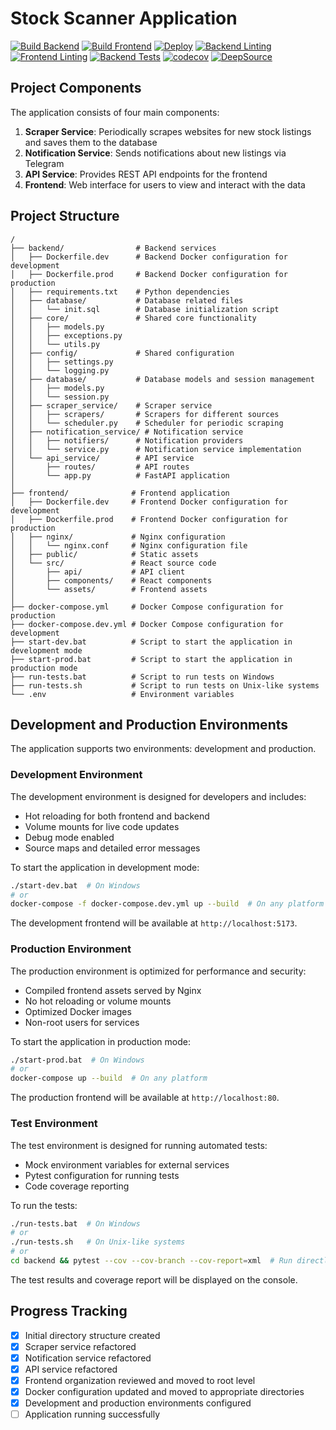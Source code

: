 # Stock Scanner Application

[![Build Backend](https://github.com/DcBexter/newstockscanner/actions/workflows/build-backend.yml/badge.svg)](https://github.com/DcBexter/newstockscanner/actions/workflows/build-backend.yml)
[![Build Frontend](https://github.com/DcBexter/newstockscanner/actions/workflows/build-frontend.yml/badge.svg)](https://github.com/DcBexter/newstockscanner/actions/workflows/build-frontend.yml)
[![Deploy](https://github.com/DcBexter/newstockscanner/actions/workflows/deploy.yml/badge.svg)](https://github.com/DcBexter/newstockscanner/actions/workflows/deploy.yml)
[![Backend Linting](https://github.com/DcBexter/newstockscanner/actions/workflows/linting-backend.yml/badge.svg)](https://github.com/DcBexter/newstockscanner/actions/workflows/linting-backend.yml)
[![Frontend Linting](https://github.com/DcBexter/newstockscanner/actions/workflows/linting-frontend.yml/badge.svg)](https://github.com/DcBexter/newstockscanner/actions/workflows/linting-frontend.yml)
[![Backend Tests](https://github.com/DcBexter/newstockscanner/actions/workflows/test-backend.yml/badge.svg)](https://github.com/DcBexter/newstockscanner/actions/workflows/test-backend.yml)
[![codecov](https://codecov.io/gh/DcBexter/newstockscanner/branch/main/graph/badge.svg)](https://codecov.io/gh/DcBexter/newstockscanner)
[![DeepSource](https://deepsource.io/gh/DcBexter/newstockscanner.svg/?label=active+issues&show_trend=true)](https://deepsource.io/gh/DcBexter/newstockscanner/?ref=repository-badge)

## Project Components

The application consists of four main components:

1. **Scraper Service**: Periodically scrapes websites for new stock listings and saves them to the database
2. **Notification Service**: Sends notifications about new listings via Telegram
3. **API Service**: Provides REST API endpoints for the frontend
4. **Frontend**: Web interface for users to view and interact with the data

## Project Structure

```
/
├── backend/                # Backend services
│   ├── Dockerfile.dev      # Backend Docker configuration for development
│   ├── Dockerfile.prod     # Backend Docker configuration for production
│   ├── requirements.txt    # Python dependencies
│   ├── database/           # Database related files
│   │   └── init.sql        # Database initialization script
│   ├── core/               # Shared core functionality
│   │   ├── models.py
│   │   ├── exceptions.py
│   │   └── utils.py
│   ├── config/             # Shared configuration
│   │   ├── settings.py
│   │   └── logging.py
│   ├── database/           # Database models and session management
│   │   ├── models.py
│   │   └── session.py
│   ├── scraper_service/    # Scraper service
│   │   ├── scrapers/       # Scrapers for different sources
│   │   └── scheduler.py    # Scheduler for periodic scraping
│   ├── notification_service/ # Notification service
│   │   ├── notifiers/      # Notification providers
│   │   └── service.py      # Notification service implementation
│   └── api_service/        # API service
│       ├── routes/         # API routes
│       └── app.py          # FastAPI application
│
├── frontend/              # Frontend application
│   ├── Dockerfile.dev     # Frontend Docker configuration for development
│   ├── Dockerfile.prod    # Frontend Docker configuration for production
│   ├── nginx/             # Nginx configuration
│   │   └── nginx.conf     # Nginx configuration file
│   ├── public/            # Static assets
│   └── src/               # React source code
│       ├── api/           # API client
│       ├── components/    # React components
│       └── assets/        # Frontend assets
│
├── docker-compose.yml     # Docker Compose configuration for production
├── docker-compose.dev.yml # Docker Compose configuration for development
├── start-dev.bat          # Script to start the application in development mode
├── start-prod.bat         # Script to start the application in production mode
├── run-tests.bat          # Script to run tests on Windows
├── run-tests.sh           # Script to run tests on Unix-like systems
└── .env                   # Environment variables
```

## Development and Production Environments

The application supports two environments: development and production.

### Development Environment

The development environment is designed for developers and includes:

- Hot reloading for both frontend and backend
- Volume mounts for live code updates
- Debug mode enabled
- Source maps and detailed error messages

To start the application in development mode:

```bash
./start-dev.bat  # On Windows
# or
docker-compose -f docker-compose.dev.yml up --build  # On any platform
```

The development frontend will be available at `http://localhost:5173`.

### Production Environment

The production environment is optimized for performance and security:

- Compiled frontend assets served by Nginx
- No hot reloading or volume mounts
- Optimized Docker images
- Non-root users for services

To start the application in production mode:

```bash
./start-prod.bat  # On Windows
# or
docker-compose up --build  # On any platform
```

The production frontend will be available at `http://localhost:80`.

### Test Environment

The test environment is designed for running automated tests:

- Mock environment variables for external services
- Pytest configuration for running tests
- Code coverage reporting

To run the tests:

```bash
./run-tests.bat  # On Windows
# or
./run-tests.sh   # On Unix-like systems
# or
cd backend && pytest --cov --cov-branch --cov-report=xml  # Run directly with pytest
```

The test results and coverage report will be displayed on the console.

## Progress Tracking

- [x] Initial directory structure created
- [x] Scraper service refactored
- [x] Notification service refactored
- [x] API service refactored
- [x] Frontend organization reviewed and moved to root level
- [x] Docker configuration updated and moved to appropriate directories
- [x] Development and production environments configured
- [ ] Application running successfully
